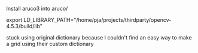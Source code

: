 Install aruco3 into aruco/

export LD_LIBRARY_PATH="/home/pja/projects/thirdparty/opencv-4.5.3/build/lib"

stuck using original dictionary because I couldn't find an easy way to make a grid using their custom dictionary